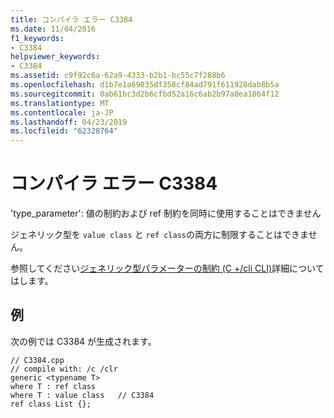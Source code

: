 ```yaml
---
title: コンパイラ エラー C3384
ms.date: 11/04/2016
f1_keywords:
- C3384
helpviewer_keywords:
- C3384
ms.assetid: c9f92c6a-62a9-4333-b2b1-bc55c7f288b6
ms.openlocfilehash: d1b7e1a69035df358cf84ad791f611928dab8b5a
ms.sourcegitcommit: 0ab61bc3d2b6cfbd52a16c6ab2b97a8ea1864f12
ms.translationtype: MT
ms.contentlocale: ja-JP
ms.lasthandoff: 04/23/2019
ms.locfileid: "62328764"
---
```

# <a name="compiler-error-c3384"></a>コンパイラ エラー C3384

'type_parameter': 値の制約および ref 制約を同時に使用することはできません

ジェネリック型を `value class` と `ref class`の両方に制限することはできません。

参照してください[ジェネリック型パラメーターの制約 (C +/cli CLI)](../../extensions/constraints-on-generic-type-parameters-cpp-cli.md)詳細についてはします。

## <a name="example"></a>例

次の例では C3384 が生成されます。

```
// C3384.cpp
// compile with: /c /clr
generic <typename T>
where T : ref class
where T : value class   // C3384
ref class List {};
```